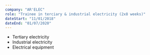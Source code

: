```yaml
---
company: "AR'ELEC"
role: "Trainee in terciary & industrial electricity (2x8 weeks)"
dateStart: "11/01/2018"
dateEnd: "01/07/2020"
---
```


- Tertiary electricity
- Industrial electricity
- Electrical equipment
